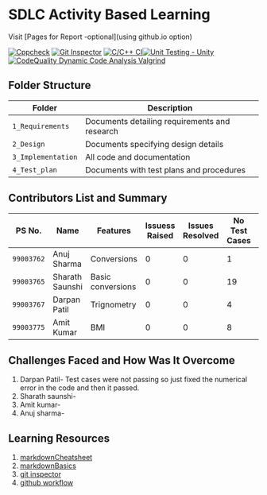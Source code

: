 # SDLC Activity Based Learning

Visit [Pages for Report -optional](using github.io option)


 [![Cppcheck](https://github.com/99003765/babu/actions/workflows/cppcheck.yml/badge.svg)](https://github.com/99003767/T6_Calculator/actions/workflows/cppcheck.yml)
 [![Git Inspector](https://github.com/99003765/babu/actions/workflows/gitinspector.yml/badge.svg)](https://github.com/99003765/babu/actions/workflows/gitinspector.yml)  [![C/C++ CI](https://github.com/99003765/babu/actions/workflows/c-cpp.yml/badge.svg)](https://github.com/99003765/babu/actions/workflows/c-cpp.yml)[![Unit Testing - Unity](https://github.com/99003765/babu/actions/workflows/unity.yml/badge.svg)](https://github.com/99003765/babu/actions/workflows/unity.yml)[![CodeQuality Dynamic Code Analysis Valgrind](https://github.com/99003765/babu/actions/workflows/CodeQuality_Dynamic.yml/badge.svg)](https://github.com/99003765/babu/actions/workflows/CodeQuality_Dynamic.yml)


## Folder Structure
Folder             | Description
-------------------| -----------------------------------------
`1_Requirements`   | Documents detailing requirements and research
`2_Design`         | Documents specifying design details
`3_Implementation` | All code and documentation
`4_Test_plan`      | Documents with test plans and procedures

## Contributors List and Summary

PS No. |  Name   |    Features    | Issuess Raised |Issues Resolved|No Test Cases|Test Case Pass
-------|---------|----------------|----------------|---------------|-------------|--------------
`99003762` | Anuj Sharma  | Conversions    |      0 | 0  |1 |1     
`99003765` | Sharath Saunshi  | Basic conversions     | 0     | 0   |19   |19 
`99003767` | Darpan Patil  | Trignometry    | 0     | 0  |4     |4  
`99003775` | Amit Kumar  | BMI    | 0    | 0   |8   |8   


## Challenges Faced and How Was It Overcome

1. Darpan Patil- Test cases were not passing so just fixed the numerical error in the code and then it passed.
2. Sharath saunshi-
3. Amit kumar-
4. Anuj sharma-

## Learning Resources
1. [markdownCheatsheet](https://github.com/adam-p/markdown-here/wiki/Markdown-Cheatsheet)
2. [markdownBasics](https://guides.github.com/features/mastering-markdown/)
3. [git inspector](https://github.com/ejwa/gitinspector.git)
4. [github workflow](https://docs.github.com/en/actions/learn-github-action)

